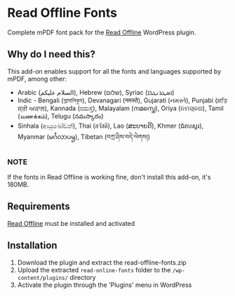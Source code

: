 # Read Offline Fonts #

Complete mPDF font pack for the [Read Offline](https://wordpress.org/plugins/read-offline/) WordPress plugin.  

## Why do I need this? ##

This add-on enables support for all the fonts and languages supported by mPDF, among other:
* Arabic (السلام عليكم), Hebrew (שלום), Syriac (ܐܣܛܪܢܓܠܐ)
* Indic - Bengali (স্লামালিকুম), Devanagari (नमस्ते), Gujarati (નમસ્તે), Punjabi (ਸਤਿ ਸ੍ਰੀ ਅਕਾਲ), Kannada (ನಮಸ್ತೆ), Malayalam (നമസ്തെ), Oriya (ନମସ୍କର), Tamil (வணக்கம்), Telugu (నమస్కారం)
* Sinhala (ආයුඛෝවන්), Thai (สวัสดี), Lao (ສະບາຍດີ), Khmer (ជំរាបសួរ), Myanmar (မဂႆလာပၝ), Tibetan (བཀྲ་ཤིས་བདེ་ལེགས།)

### NOTE ###
If the fonts in Read Offline is working fine, don't install this add-on, it's 180MB.

## Requirements ##
[Read Offline](https://wordpress.org/plugins/read-offline/)  must be installed and activated

## Installation ##

1. Download the plugin and extract the read-offline-fonts.zip
1. Upload the extracted `read-online-fonts` folder to the `/wp-content/plugins/` directory
1. Activate the plugin through the 'Plugins' menu in WordPress
